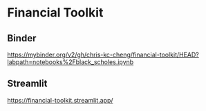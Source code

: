 # Financial Toolkit

## Binder
https://mybinder.org/v2/gh/chris-kc-cheng/financial-toolkit/HEAD?labpath=notebooks%2Fblack_scholes.ipynb

## Streamlit
https://financial-toolkit.streamlit.app/